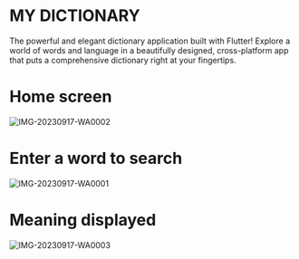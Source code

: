 # MY DICTIONARY
 The powerful and elegant dictionary application built with Flutter! Explore a world of words and language in a beautifully designed, cross-platform app that puts a comprehensive dictionary right at your fingertips.

# Home screen
![IMG-20230917-WA0002](https://github.com/Kanishk0507/my_dictionary/assets/98214136/ffc664fc-b65c-47a8-bc62-f1d4f51cc0f9)

# Enter a word to search
![IMG-20230917-WA0001](https://github.com/Kanishk0507/my_dictionary/assets/98214136/1137270f-0015-41e8-a96e-6e0bc3472e02)

# Meaning displayed
![IMG-20230917-WA0003](https://github.com/Kanishk0507/my_dictionary/assets/98214136/2e3f50f6-2813-4ac6-9d56-e1d031b15380)


